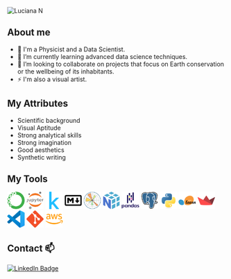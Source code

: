 ![Luciana N](https://github.com/user-attachments/assets/d2119f35-d76c-48b0-a257-30bff0dc9b32)

## About me 

- 🔭 I'm a Physicist and a Data Scientist. 
- 🌱 I’m currently learning advanced data science techniques.
- 👯 I’m looking to collaborate on projects that focus on Earth conservation or the wellbeing of its inhabitants. 
- ⚡ I'm also a visual artist. 
  
## My Attributes

- Scientific background
- Visual Aptitude
- Strong analytical skills
- Strong imagination
- Good aesthetics
- Synthetic writing 

## My Tools

<div>  
  
  <img src="https://github.com/devicons/devicon/blob/master/icons/anaconda/anaconda-original.svg" title="Anaconda" width="40" height="40"/>
  <img src="https://github.com/devicons/devicon/blob/master/icons/jupyter/jupyter-original-wordmark.svg" title="Jupyter" width="40" height="40"/>
  <img src="https://github.com/devicons/devicon/blob/master/icons/kaggle/kaggle-original.svg" title="Kaggle" width="40" height="40"/>
  <img src="https://github.com/devicons/devicon/blob/master/icons/markdown/markdown-original.svg" title="Markdown" width="40" height="40"/>
  <img src="https://github.com/devicons/devicon/blob/master/icons/matplotlib/matplotlib-original.svg" title="Matplotlib" width="40" height="40"/>
  <img src="https://github.com/devicons/devicon/blob/master/icons/numpy/numpy-original.svg" title="NumPy" width="40" height="40"/>
  <img src="https://github.com/devicons/devicon/blob/master/icons/pandas/pandas-original-wordmark.svg" title="Pandas" width="40" height="40"/>
  <img src="https://github.com/devicons/devicon/blob/master/icons/postgresql/postgresql-original.svg" title="PostgreSQL" width="40" height="40"/>
  <img src="https://github.com/devicons/devicon/blob/master/icons/python/python-original.svg" title="Python" width="40" height="40"/>
  <img src="https://github.com/devicons/devicon/blob/master/icons/scikitlearn/scikitlearn-original.svg" title="Scikit-learn" width="40" height="40"/>
  <img src="https://github.com/devicons/devicon/blob/master/icons/streamlit/streamlit-original.svg" title="Streamlit" width="40" height="40"/>
  <img src="https://github.com/devicons/devicon/blob/master/icons/vscode/vscode-original.svg" title="VSCode" width="40" height="40"/>
  <img src="https://github.com/devicons/devicon/blob/master/icons/git/git-original.svg" title="Git" width="40" height="40"/>
  <img src="https://github.com/devicons/devicon/blob/master/icons/amazonwebservices/amazonwebservices-plain-wordmark.svg" title="AWS" alt="AWS" width="40" height="40"/>&nbsp;
  
</div>

<!--[![GitHub Streak](http://github-readme-streak-stats.herokuapp.com?user=lucidatasci&theme=dark&background=000000)](https://git.io/streak-stats)-->
<!--[![Top Langs](https://github-readme-stats.vercel.app/api/top-langs/?username=lucidatasci&layout=compact&theme=vision-friendly-dark)](https://github.com/anuraghazra/github-readme-stats)-->

## Contact 📫
<div id="badges">
  <a href="https://www.linkedin.com/in/luciana-datasci/">
    <img src="https://img.shields.io/badge/LinkedIn-blue?style=for-the-badge&logo=linkedin&logoColor=white" alt="LinkedIn Badge"/>
  </a>
 </div>
